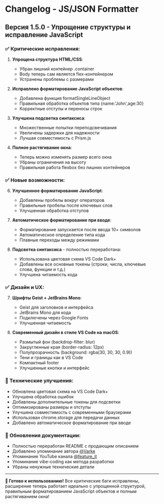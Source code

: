 # Changelog - JS/JSON Formatter

## Версия 1.5.0 - Упрощение структуры и исправление JavaScript

### ✅ Критические исправления:

1. **Упрощена структура HTML/CSS**:
   - Убран лишний контейнер .container
   - Body теперь сам является flex-контейнером
   - Устранены проблемы с размерами

2. **Исправлено форматирование JavaScript объектов**:
   - Добавлена функция formatSingleLineObject
   - Правильная обработка объектов типа {name:'John',age:30}
   - Корректные отступы и переносы строк

3. **Улучшена подсветка синтаксиса**:
   - Множественные попытки переподсвечивания
   - Увеличены задержки для надежности
   - Лучшая совместимость с Prism.js

4. **Полное растягивание окна**:
   - Теперь можно изменять размер всего окна
   - Убраны ограничения на высоту
   - Правильная работа flexbox без лишних контейнеров

### ✅ Новые возможности:

6. **Улучшенное форматирование JavaScript**:
   - Добавлены пробелы вокруг операторов
   - Правильные пробелы после ключевых слов
   - Улучшенная обработка отступов

7. **Автоматическое форматирование при вводе**:
   - Форматирование запускается после ввода 10+ символов
   - Автоматическое определение типа кода
   - Плавные переходы между режимами

8. **Подсветка синтаксиса** - полностью переработана:
   - Использована цветовая схема VS Code Dark+
   - Добавлены все основные токены (строки, числа, ключевые слова, функции и т.д.)
   - Улучшена читаемость кода

### ✅ Дизайн и UX:

7. **Шрифты Geist + JetBrains Mono**:
   - Geist для заголовков и интерфейса
   - JetBrains Mono для кода
   - Подключены через Google Fonts
   - Улучшенная читаемость

8. **Современный дизайн в стиле VS Code на macOS**:
   - Размытый фон (backdrop-filter: blur)
   - Закругленные края (border-radius: 12px)
   - Полупрозрачность (background: rgba(30, 30, 30, 0.9))
   - Тени и границы как в VS Code
   - Компактный footer
   - Улучшенные кнопки и интерфейс

### 🔧 Технические улучшения:

- Обновлена цветовая схема на VS Code Dark+
- Улучшена обработка ошибок
- Добавлены дополнительные токены для подсветки
- Оптимизированы размеры и отступы
- Улучшена совместимость с современными браузерами
- Использован chrome.storage для передачи данных
- Добавлено автоматическое форматирование при вводе

### 📝 Обновления документации:

- Полностью переработан README с продающим описанием
- Добавлено упоминание автора [@Varke](https://github.com/Varke)
- Упоминание YouTube канала [@feature_it](https://www.youtube.com/@feature_it)
- Упоминание vibe-coding как метода разработки
- Убраны ненужные технические детали

---

**🎉 Готово к использованию!** Все критические баги исправлены, расширение теперь работает идеально с упрощенной структурой, правильным форматированием JavaScript объектов и полным растягиванием окна!
